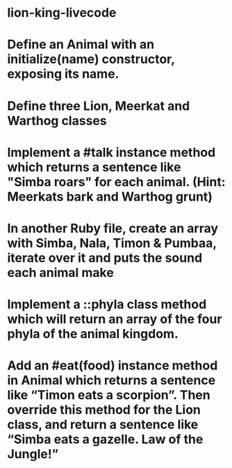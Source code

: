 # lion-king-livecode
# Define an Animal with an initialize(name) constructor, exposing its name.
# Define three Lion, Meerkat and Warthog classes
# Implement a #talk instance method which returns a sentence like "Simba roars" for each animal. (Hint: Meerkats bark and Warthog grunt)
# In another Ruby file, create an array with Simba, Nala, Timon & Pumbaa, iterate over it and puts the sound each animal make
# Implement a ::phyla class method which will return an array of the four phyla of the animal kingdom.
# Add an #eat(food) instance method in Animal which returns a sentence like “Timon eats a scorpion”. Then override this method for the Lion class, and return a sentence like “Simba eats a gazelle. Law of the Jungle!”
